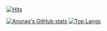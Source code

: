 [![Hits](https://hits.seeyoufarm.com/api/count/incr/badge.svg?url=https://github.com/kimsangwoo66%2Fgjbae1212%2Fhit-counter&count_bg=%233BB0A8&title_bg=%23555555&icon=fandom.svg&icon_color=%23E7E7E7&title=hits&edge_flat=false)](https://hits.seeyoufarm.com)


[![Anurag's GitHub stats](https://github-readme-stats.vercel.app/api?username=kimsangwoo66)](https://github.com/anuraghazra/github-readme-stats)
[![Top Langs](https://github-readme-stats.vercel.app/api/top-langs/?username=kimsangwoo66&layout=compact)](https://github.com/anuraghazra/github-readme-stats)

